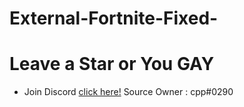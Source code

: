 # External-Fortnite-Fixed-
# Leave a Star or You GAY

- Join Discord [click here!](https://discord.gg/kSSF6eM4Er)
Source Owner : cpp#0290
